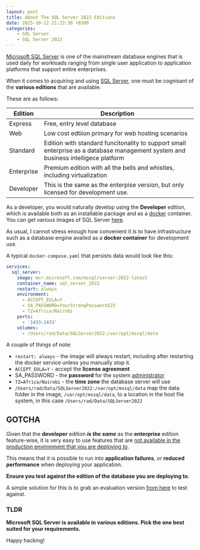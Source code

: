 ```yaml
---
layout: post
title: About The SQL Server 2022 Editions
date: 2025-10-12 21:23:30 +0300
categories:	
    - SQL Server
    - SQL Server 2022
---
```


[Microsoft SQL Server](https://www.microsoft.com/en-gb/sql-server/sql-server-2022) is one of the mainstream database engines that is used daily for workloads ranging from single user application to application platforms that support entire enterprises.

When it comes to acquiring and using [SQL Server](https://www.microsoft.com/en-us/sql-server), one must be cognisant of the **various editions** that are available.

These are as follows:

| Edition    | Description                                                  |
| ---------- | ------------------------------------------------------------ |
| Express    | Free, entry level database                                   |
| Web        | Low cost edtiion primary for web hosting scenarios           |
| Standard   | Edition with standard funcitonality to support small enterprise as a database management system and business intelligece platform |
| Enterprise | Premium edition with all the bells and whistles, including virtualization |
| Developer  | This is the same as the enterpise version, but only licensed for development use. |

As a developer, you would naturally develop using the **Developer** edition, which is available both as an installable package and as a [docker](https://www.docker.com/) container. You can get various images of SQL Server [here](https://hub.docker.com/r/microsoft/mssql-server).

As usual, I cannot stress enough how convenient it is to have infrastructure such as a database engine availed as a **docker container** for development use.

A typical `docker-compose.yaml` that persists data would look like this:

```yaml
services:
  sql_server:
    image: mcr.microsoft.com/mssql/server:2022-latest
    container_name: sql_server_2022
    restart: always
    environment:
      - ACCEPT_EULA=Y
      - SA_PASSWORD=YourStrongPassword123
      - TZ=Africa/Nairobi
    ports:
      - '1433:1433'
    volumes:
      - /Users/rad/Data/SQLServer2022:/var/opt/mssql/data
```

A couple of things of note:

- `restart: always` - the image will always restart, including after restarting the docker service unless you manually stop it.
- `ACCEPT_EULA=Y` - accept the **license agreement**
- SA_PASSWORD - the **password** for the system [administrator](https://hub.docker.com/r/microsoft/mssql-server)
- `TZ=Africa/Nairobi` - the **time zone** the database server will use
-  `/Users/rad/Data/SQLServer2022:/var/opt/mssql/data` map the data folder in the image, `/var/opt/mssql/data`, to a location in the host file system, in this case `/Users/rad/Data/SQLServer2022`

## GOTCHA

Given that the **developer** edition ***is the same*** as the **enterprise** edition feature-wise, it is very easy to use features that are [not available in the production environment that you are deploying to](https://learn.microsoft.com/en-us/sql/sql-server/editions-and-components-of-sql-server-2022?view=sql-server-ver17).

This means that it is possible to run into **application failures**, or **reduced performance** when deploying your application.

**Ensure you test against the edition of the database you are deploying to.**

A simple solution for this is to grab an evaluation version [from here](https://www.microsoft.com/en-us/evalcenter/evaluate-sql-server-2022) to test against.

### TLDR

**Microsoft SQL Server is available in various editions. Pick the one best suited for your requirements.**

Happy hacking!
